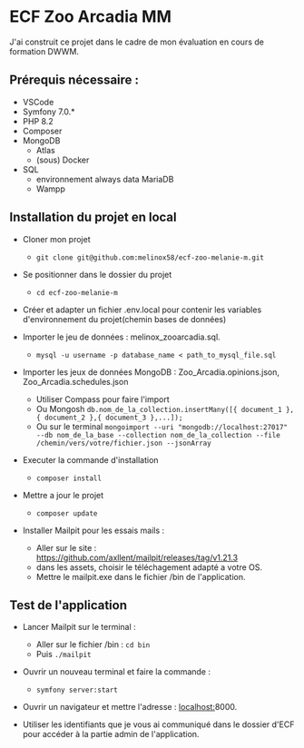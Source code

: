 # ECF Zoo Arcadia MM
J'ai construit ce projet dans le cadre de mon évaluation en cours de formation DWWM.

## Prérequis nécessaire :
- VSCode
- Symfony 7.0.*
- PHP 8.2
- Composer
- MongoDB
    - Atlas
    - (sous) Docker
- SQL
    - environnement always data MariaDB
    - Wampp

## Installation du projet en local
- Cloner mon projet
    - ```git clone git@github.com:melinox58/ecf-zoo-melanie-m.git```

- Se positionner dans le dossier du projet
    - ```cd ecf-zoo-melanie-m```

- Créer et adapter un fichier .env.local pour contenir les variables d'environnement du projet(chemin bases de données)

- Importer le jeu de données : melinox_zooarcadia.sql.
    - ```mysql -u username -p database_name < path_to_mysql_file.sql```

- Importer les jeux de données MongoDB : Zoo_Arcadia.opinions.json, Zoo_Arcadia.schedules.json
    - Utiliser Compass pour faire l'import
    - Ou Mongosh ```db.nom_de_la_collection.insertMany([{ document_1 },{ document_2 },{ document_3 },...]);```
    - Ou sur le terminal ```mongoimport --uri "mongodb://localhost:27017" --db nom_de_la_base --collection nom_de_la_collection --file /chemin/vers/votre/fichier.json --jsonArray```

- Executer la commande d'installation
    - ```composer install```

- Mettre a jour le projet
    - ```composer update```

- Installer Mailpit pour les essais mails :
    - Aller sur le site : https://github.com/axllent/mailpit/releases/tag/v1.21.3
    - dans les assets, choisir le téléchagement adapté a votre OS.
    - Mettre le mailpit.exe dans le fichier /bin de l'application.


## Test de l'application
- Lancer Mailpit sur le terminal :
    - Aller sur le fichier /bin : ```cd bin```
    - Puis ```./mailpit```

- Ouvrir un nouveau terminal et faire la commande :
    - ```symfony server:start```

- Ouvrir un navigateur et mettre l'adresse : [localhost:](http://127.0.0.1:8000/)8000.

- Utiliser les identifiants que je vous ai communiqué dans le dossier d'ECF pour accéder à la partie admin de l'application.



